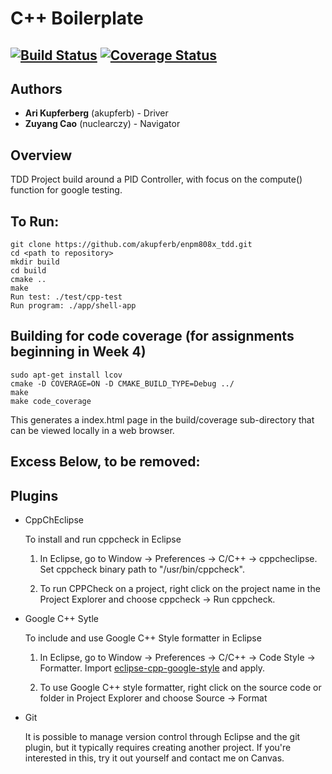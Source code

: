 # C++ Boilerplate
[![Build Status](https://travis-ci.org/akupferb/enpm808x_tdd.svg?branch=master)](https://travis-ci.org/akupferb/enpm808x_tdd)
[![Coverage Status](https://coveralls.io/repos/github/akupferb/enpm808x_tdd/badge.svg?branch=master)](https://coveralls.io/github/akupferb/enpm808x_tdd?branch=master)
---
## Authors

* **Ari Kupferberg**  (akupferb) - Driver
* **Zuyang Cao**  (nuclearczy) - Navigator

## Overview

TDD Project build around a PID Controller, with focus on the compute() function for google testing.

## To Run:
```
git clone https://github.com/akupferb/enpm808x_tdd.git
cd <path to repository>
mkdir build
cd build
cmake ..
make
Run test: ./test/cpp-test
Run program: ./app/shell-app
```

## Building for code coverage (for assignments beginning in Week 4)
```
sudo apt-get install lcov
cmake -D COVERAGE=ON -D CMAKE_BUILD_TYPE=Debug ../
make
make code_coverage
```
This generates a index.html page in the build/coverage sub-directory that can be viewed locally in a web browser.


## Excess Below, to be removed:

## Plugins

- CppChEclipse

    To install and run cppcheck in Eclipse

    1. In Eclipse, go to Window -> Preferences -> C/C++ -> cppcheclipse.
    Set cppcheck binary path to "/usr/bin/cppcheck".

    2. To run CPPCheck on a project, right click on the project name in the Project Explorer 
    and choose cppcheck -> Run cppcheck.


- Google C++ Sytle

    To include and use Google C++ Style formatter in Eclipse

    1. In Eclipse, go to Window -> Preferences -> C/C++ -> Code Style -> Formatter. 
    Import [eclipse-cpp-google-style][reference-id-for-eclipse-cpp-google-style] and apply.

    2. To use Google C++ style formatter, right click on the source code or folder in 
    Project Explorer and choose Source -> Format

[reference-id-for-eclipse-cpp-google-style]: https://raw.githubusercontent.com/google/styleguide/gh-pages/eclipse-cpp-google-style.xml

- Git

    It is possible to manage version control through Eclipse and the git plugin, but it typically requires creating another project. If you're interested in this, try it out yourself and contact me on Canvas.
